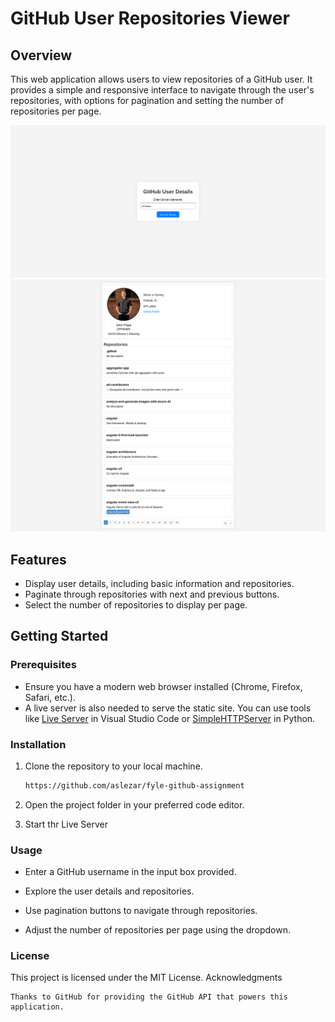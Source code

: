 # GitHub User Repositories Viewer

## Overview

This web application allows users to view repositories of a GitHub user. It provides a simple and responsive interface to navigate through the user's repositories, with options for pagination and setting the number of repositories per page.

![image info](./assests/Screenshot1.png)
![image info](./assests/Screenshot2.png)

## Features

- Display user details, including basic information and repositories.
- Paginate through repositories with next and previous buttons.
- Select the number of repositories to display per page.

## Getting Started

### Prerequisites

- Ensure you have a modern web browser installed (Chrome, Firefox, Safari, etc.).
- A live server is also needed to serve the static site. You can use tools like [Live Server](https://marketplace.visualstudio.com/items?itemName=ritwickdey.LiveServer) in Visual Studio Code or [SimpleHTTPServer](https://docs.python.org/3/library/http.server.html) in Python.

### Installation

1. Clone the repository to your local machine.

   ```bash
   https://github.com/aslezar/fyle-github-assignment
   ```

2. Open the project folder in your preferred code editor.

3. Start thr Live Server

### Usage

- Enter a GitHub username in the input box provided.

- Explore the user details and repositories.

- Use pagination buttons to navigate through repositories.

- Adjust the number of repositories per page using the dropdown.

### License

This project is licensed under the MIT License.
Acknowledgments

    Thanks to GitHub for providing the GitHub API that powers this application.
